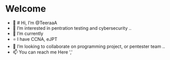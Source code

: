 # Welcome

- 👋 # Hi, I’m @TeeraaA
- 👀 I’m interested in pentration testing and cybersecurity .. 
- 🌱 I’m currently 
-  :star:  I have CCNA, eJPT
- 💞️ I’m looking to collaborate on programming project, or pentester team .. 
- 📫 You can reach me Here ','

<!---
TeeraaA/TeeraaA is a ✨ special ✨ repository because its `README.md` (this file) appears on your GitHub profile.
You can click the Preview link to take a look at your changes.
--->
